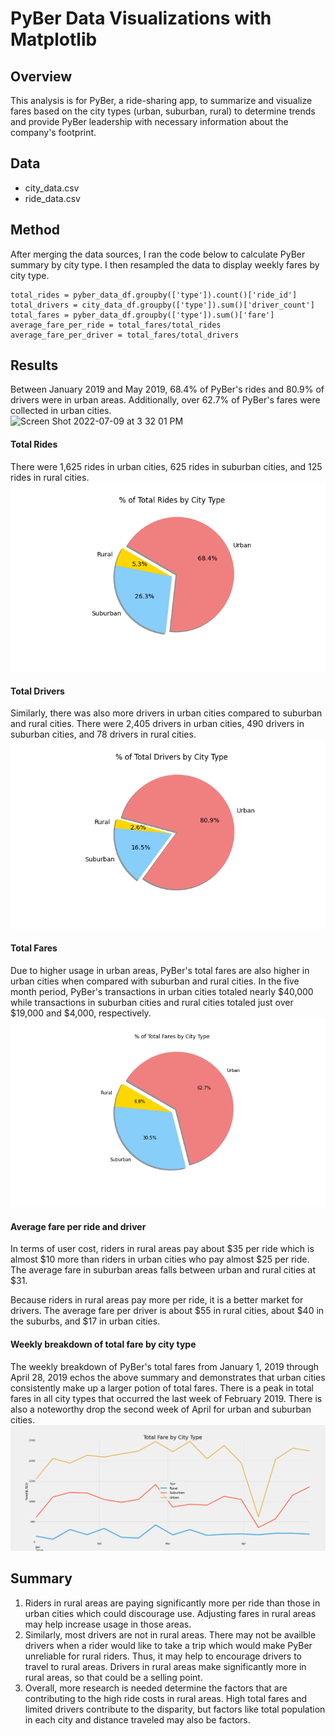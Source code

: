 
# PyBer Data Visualizations with Matplotlib 

## Overview
This analysis is for PyBer, a ride-sharing app, to summarize and visualize fares based on the city types (urban, suburban, rural) to determine trends and provide PyBer leadership with necessary information about the company's footprint. 

## Data
- city_data.csv
- ride_data.csv

## Method
After merging the data sources, I ran the code below to calculate PyBer summary by city type. I then resampled the data to display weekly fares by city type.

~~~~
total_rides = pyber_data_df.groupby(['type']).count()['ride_id']
total_drivers = city_data_df.groupby(['type']).sum()['driver_count']
total_fares = pyber_data_df.groupby(['type']).sum()['fare']
average_fare_per_ride = total_fares/total_rides
average_fare_per_driver = total_fares/total_drivers
~~~~

## Results
Between January 2019 and May 2019, 68.4% of PyBer's rides and 80.9% of drivers were in urban areas. Additionally, over 62.7% of PyBer's fares were collected in urban cities. <br>
![Screen Shot 2022-07-09 at 3 32 01 PM](https://user-images.githubusercontent.com/106405775/178121683-51ce25ab-fbf6-4541-8f57-0ac6bea7ac07.png)

#### Total Rides
There were 1,625 rides in urban cities, 625 rides in suburban cities, and 125 rides in rural cities. 
![total rides by city type](/analysis/Fig6.png)

#### Total Drivers
Similarly, there was also more drivers in urban cities compared to suburban and rural cities. There were 2,405 drivers in urban cities, 490 drivers in suburban cities, and 78 drivers in rural cities.
![total drivers by city type](/analysis/Fig7.png)

#### Total Fares
Due to higher usage in urban areas, PyBer's total fares are also higher in urban cities when compared with suburban and rural cities. In the five month period, PyBer's transactions in urban cities totaled nearly $40,000 while transactions in suburban cities and rural cities totaled just over $19,000 and $4,000, respectively. 
![fares by City Type](/analysis/Fig5.png)

#### Average fare per ride and driver
In terms of user cost, riders in rural areas pay about $35 per ride which is almost $10 more than riders in urban cities who pay almost $25 per ride. The average fare in suburban areas falls between urban and rural cities at $31. 

Because riders in rural areas pay more per ride, it is a better market for drivers. The average fare per driver is about $55 in rural cities, about $40 in the suburbs, and $17 in urban cities.

#### Weekly breakdown of total fare by city type
The weekly breakdown of PyBer's total fares from January 1, 2019 through April 28, 2019 echos the above summary and demonstrates that urban cities consistently make up a larger potion of total fares. There is a peak in total fares in all city types that occurred the last week of February 2019. There is also a noteworthy drop the second week of April for urban and suburban cities. 
![total fare by city line chart](/analysis/PyBer_fare_summary.png)

## Summary
1. Riders in rural areas are paying significantly more per ride than those in urban cities which could discourage use. Adjusting fares in rural areas may help increase usage in those areas.
2. Similarly, most drivers are not in rural areas. There may not be availble drivers when a rider would like to take a trip which would make PyBer unreliable for rural riders. Thus, it may help to encourage drivers to travel to rural areas. Drivers in rural areas make significantly more in rural areas, so that could be a selling point. 
3. Overall, more research is needed determine the factors that are contributing to the high ride costs in rural areas. High total fares and limited drivers contribute to the disparity, but factors like total population in each city and distance traveled may also be factors. 
